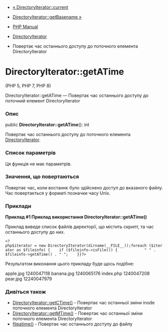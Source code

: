 - [« DirectoryIterator::current](directoryiterator.current.md)
- [DirectoryIterator::getBasename »](directoryiterator.getbasename.md)

- [PHP Manual](index.md)
- [DirectoryIterator](class.directoryiterator.md)
- Повертає час останнього доступу до поточного елемента
DirectoryIterator

# DirectoryIterator::getATime

(PHP 5, PHP 7, PHP 8)

DirectoryIterator::getATime — Повертає час останнього доступу до
поточний елемент DirectoryIterator

### Опис

public **DirectoryIterator::getATime**(): int

Повертає час останнього доступу до поточного елемента
[DirectoryIterator](class.directoryiterator.md).

### Список параметрів

Ця функція не має параметрів.

### Значення, що повертаються

Повертає час, коли востаннє було здійснено доступ до
вказаного файлу. Час повертається у форматі позначки часу Unix.

### Приклади

**Приклад #1 Приклад використання **DirectoryIterator::getATime()****

Приклад виведе список файлів директорії, що містить скрипт,
та час останнього доступу до них.

` <?php$iterator = new DirectoryIterator(dirname(__FILE__));foreach ($iterator as $fileinfo) {    if ($fileinfo->isFile()) {            " " . $fileinfo->getATime() . "
";    }}?> `

Результатом виконання цього прикладу буде щось подібне:

apple.jpg 1240047118
banana.jpg 1240065176
index.php 1240047208
pear.jpg 12240047979

### Дивіться також

- [DirectoryIterator::getCTime()](directoryiterator.getctime.md) -
Повертає час останньої зміни inode поточного елемента
DirectoryIterator
- [DirectoryIterator::getMTime()](directoryiterator.getmtime.md) -
Повертає час останньої зміни поточного елемента
DirectoryIterator
- [fileatime()](function.fileatime.md) - Повертає час останнього
доступу до файлу
